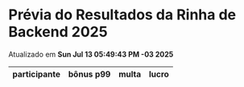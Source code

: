 # Prévia do Resultados da Rinha de Backend 2025
Atualizado em **Sun Jul 13 05:49:43 PM -03 2025**


| participante | bônus p99 | multa | lucro |
| -- | -- | -- | -- |
